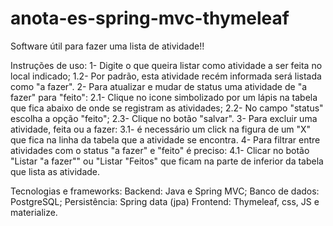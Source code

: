 # anota-es-spring-mvc-thymeleaf
Software útil para fazer uma lista de atividade!!

Instruções de uso:
1- Digite o que queira listar como atividade a ser feita no local indicado;
  1.2- Por padrão, esta atividade recém informada será listada como "a fazer".
2- Para atualizar e mudar de status uma atividade de "a fazer" para "feito": 
  2.1- Clique no icone simbolizado por um lápis na tabela que fica abaixo de onde se registram as atividades;
  2.2- No campo "status" escolha a opção "feito";
  2.3- Clique no botão "salvar".
3- Para excluir uma atividade, feita ou a fazer: 
  3.1- é necessário um click na figura de um "X" que fica na linha da tabela que a atividade se encontra.
4- Para filtrar entre atividades com o status "a fazer" e "feito" é preciso:
  4.1- Clicar no botão "Listar "a fazer"" ou "Listar "Feitos" que ficam na parte de inferior da tabela que lista as atividade.

Tecnologias e frameworks:
Backend: Java e Spring MVC; 
Banco de dados: PostgreSQL; 
Persistência: Spring data (jpa)
Frontend: Thymeleaf, css, JS e materialize.

